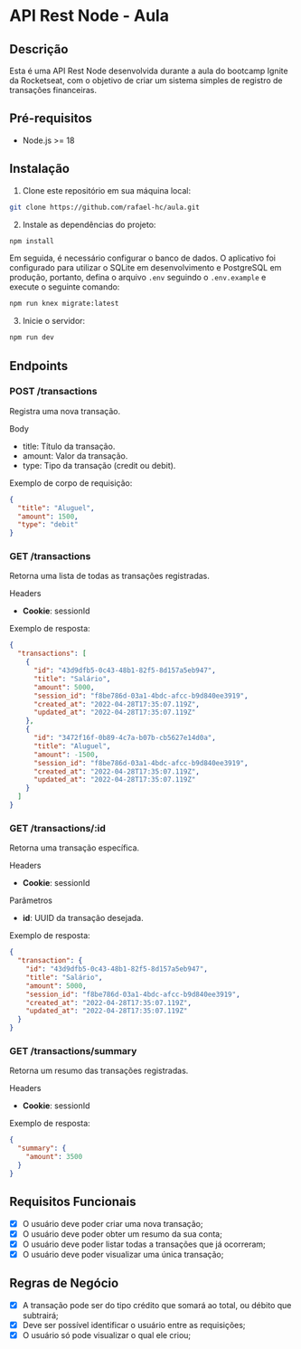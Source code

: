# API Rest Node - Aula
## Descrição
Esta é uma API Rest Node desenvolvida durante a aula do bootcamp Ignite da Rocketseat, com o objetivo de criar um sistema simples de registro de transações financeiras.

## Pré-requisitos

  * Node.js >= 18

## Instalação
  1. Clone este repositório em sua máquina local:
```bash
git clone https://github.com/rafael-hc/aula.git
```
  2. Instale as dependências do projeto:
```bash
npm install
```
Em seguida, é necessário configurar o banco de dados. O aplicativo foi configurado para utilizar o SQLite em desenvolvimento e PostgreSQL em produção, portanto, defina o arquivo `.env` seguindo o `.env.example` e execute o seguinte comando:

```bash
npm run knex migrate:latest
```
  3. Inicie o servidor:

```bash
npm run dev
```

## Endpoints

### POST /transactions

Registra uma nova transação.

Body

- title: Título da transação.
- amount: Valor da transação.
- type: Tipo da transação (credit ou debit).

Exemplo de corpo de requisição:

```json
{
  "title": "Aluguel",
  "amount": 1500,
  "type": "debit"
}
```

### GET /transactions
Retorna uma lista de todas as transações registradas.

Headers
* **Cookie**: sessionId

Exemplo de resposta:

```json
{
  "transactions": [
    {
      "id": "43d9dfb5-0c43-48b1-82f5-8d157a5eb947",
      "title": "Salário",
      "amount": 5000,
      "session_id": "f8be786d-03a1-4bdc-afcc-b9d840ee3919",
      "created_at": "2022-04-28T17:35:07.119Z",
      "updated_at": "2022-04-28T17:35:07.119Z"
    },
    {
      "id": "3472f16f-0b89-4c7a-b07b-cb5627e14d0a",
      "title": "Aluguel",
      "amount": -1500,
      "session_id": "f8be786d-03a1-4bdc-afcc-b9d840ee3919",
      "created_at": "2022-04-28T17:35:07.119Z",
      "updated_at": "2022-04-28T17:35:07.119Z"
    }
  ]
}
```
### GET /transactions/:id

Retorna uma transação específica.

Headers

* **Cookie**: sessionId

Parâmetros


* **id**: UUID da transação desejada.


Exemplo de resposta:

```json
{
  "transaction": {
    "id": "43d9dfb5-0c43-48b1-82f5-8d157a5eb947",
    "title": "Salário",
    "amount": 5000,
    "session_id": "f8be786d-03a1-4bdc-afcc-b9d840ee3919",
    "created_at": "2022-04-28T17:35:07.119Z",
    "updated_at": "2022-04-28T17:35:07.119Z"
  }
}
```
### GET /transactions/summary

Retorna um resumo das transações registradas.

Headers

* **Cookie**: sessionId

Exemplo de resposta:

```json
{
  "summary": {
    "amount": 3500
  }
}
```

## Requisitos Funcionais

- [x] O usuário deve poder criar uma nova transação;
- [x] O usuário deve poder obter um resumo da sua conta;
- [x] O usuário deve poder listar todas a transações que já ocorreram;
- [x] O usuário deve poder visualizar uma única transação;

## Regras de Negócio

- [x] A transação pode ser do tipo crédito que somará ao total, ou débito que subtrairá;
- [x] Deve ser possível identificar o usuário entre as requisições;
- [x] O usuário só pode visualizar o qual ele criou;
